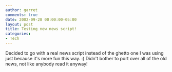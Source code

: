 ```yaml
---
author: garret
comments: true
date: 2002-09-28 00:00:00-05:00
layout: post
title: Testing new news script!
categories:
- Tech
---
```

Decided to go with a real news script instead of the ghetto one I was using just because it's more fun this way. :) Didn't bother to port over all of the old news, not like anybody read it anyway!
